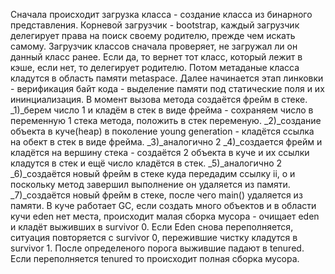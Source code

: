 Сначала происходит загрузка класса - создание класса из бинарного представления.
Корневой загрузчик - bootstrap, каждый загрузчик делегирует права на поиск своему родителю, прежде чем искать самому.
Загрузчик классов сначала проверяет, не загружал ли он данный класс ранее.
Если да, то вернет тот класс, который лежит в кэше, если нет, то делегирует родителю.
Потом метаданые класса кладутся в область памяти metaspace.
Далее начинается этап линковки - верификация байт кода - выделение памяти под статические поля и их ининциализация.
В момент вызова метода создаётся фрейм в стеке.
_1)_берем число 1 и кладём в стек в виде фрейма - сохраняем число в переменную 1 стека метода, положить в стек переменую.
_2)_создание объекта в куче(heap) в поколение young generation - кладётся ссылка на обект в стек в виде фрейма.
_3)_аналогично 2
_4)_создается фрейм и кладётся на вершину стека - создаётся 2 объекта в куче и их ссылки кладутся в стек
 и ещё число кладётся в стек.
_5)_аналогично 2
_6)_создаётся новый фрейм в стеке  куда передадим ссылку ii, o и поскольку метод завершил выполнение 
он удаляется из памяти.
_7)_создаётся новый фрейм в стеке, после чего main() удаляется из памяти.
В куче работает GC, если создать много объектов и в области кучи eden нет места, происходит малая сборка мусора - 
очищает eden  и кладёт выживших в survivor 0. Если Eden  снова переполняется, ситуация повторяется с survivor 0,
пережившие чистку кладутся в survivor 1. После определеного порога выжившие падают в  tenured.
Если переполняется  tenured то происходит полная сборка мусора.